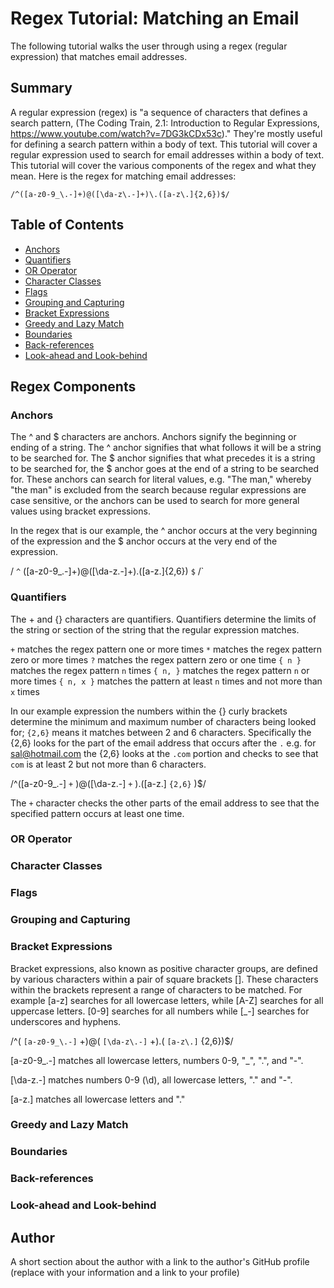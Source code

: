 # Regex Tutorial: Matching an Email

The following tutorial walks the user through using a regex (regular expression) that matches email addresses.

## Summary

A regular expression (regex) is "a sequence of characters that defines a search pattern, (The Coding Train, 2.1: Introduction to Regular Expressions, https://www.youtube.com/watch?v=7DG3kCDx53c)." They're mostly useful for defining a search pattern within a body of text. This tutorial will cover a regular expression used to search for email addresses within a body of text. This tutorial will cover the various components of the regex and what they mean. Here is the regex for matching email addresses:

`/^([a-z0-9_\.-]+)@([\da-z\.-]+)\.([a-z\.]{2,6})$/`

## Table of Contents

- [Anchors](#anchors)
- [Quantifiers](#quantifiers)
- [OR Operator](#or-operator)
- [Character Classes](#character-classes)
- [Flags](#flags)
- [Grouping and Capturing](#grouping-and-capturing)
- [Bracket Expressions](#bracket-expressions)
- [Greedy and Lazy Match](#greedy-and-lazy-match)
- [Boundaries](#boundaries)
- [Back-references](#back-references)
- [Look-ahead and Look-behind](#look-ahead-and-look-behind)

## Regex Components

### Anchors

The ^ and $ characters are anchors. Anchors signify the beginning or ending of a string. The ^ anchor signifies that what follows it will be a string to be searched for. The $ anchor signifies that what precedes it is a string to be searched for, the $ anchor goes at the end of a string to be searched for. These anchors can search for literal values, e.g. "The man," whereby "the man" is excluded from the search because regular expressions are case sensitive, or the anchors can be used to search for more general values using bracket expressions.

In the regex that is our example, the ^ anchor occurs at the very beginning of the expression and the $ anchor occurs at the very end of the expression.

/ `^` ([a-z0-9_\.-]+)@([\da-z\.-]+)\.([a-z\.]{2,6}) `$` /`


### Quantifiers

The + and {} characters are quantifiers. Quantifiers determine the limits of the string or section of the string that the regular expression matches. 

`+` matches the regex pattern one or more times
`*` matches the regex pattern zero or more times
`?` matches the regex pattern zero or one time
`{ n }` matches the regex pattern `n` times
`{ n, }` matches the regex pattern `n` or more times
`{ n, x }` matches the pattern at least `n` times and not more than `x` times

In our example expression the numbers within the {} curly brackets determine the minimum and maximum number of characters being looked for; `{2,6}` means it matches between 2 and 6 characters. Specifically the {2,6} looks for the part of the email address that occurs after the `.` e.g. for sal@hotmail.com the {2,6} looks at the `.com` portion and checks to see that `com` is at least 2 but not more than 6 characters.


/^([a-z0-9_\.-] `+` )@([\da-z\.-] `+` )\.([a-z\.] `{2,6}` )$/

The `+` character checks the other parts of the email address to see that the specified pattern occurs at least one time.

### OR Operator

### Character Classes

### Flags

### Grouping and Capturing

### Bracket Expressions

Bracket expressions, also known as positive character groups, are defined by various characters within a pair of square brackets []. These characters within the brackets represent a range of characters to be matched. For example [a-z] searches for all lowercase letters, while [A-Z] searches for all uppercase letters. [0-9] searches for all numbers while [_-] searches for underscores and hyphens.

/^( `[a-z0-9_\.-]` +)@( `[\da-z\.-]` +)\.( `[a-z\.]` {2,6})$/

[a-z0-9_\.-] matches all lowercase letters, numbers 0-9, "_", ".", and "-".

[\da-z\.-] matches numbers 0-9 (\d), all lowercase letters, "." and "-".

[a-z\.] matches all lowercase letters and "."


### Greedy and Lazy Match

### Boundaries

### Back-references

### Look-ahead and Look-behind

## Author

A short section about the author with a link to the author's GitHub profile (replace with your information and a link to your profile)

